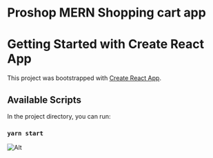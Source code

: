 # Proshop MERN Shopping cart app

# Getting Started with Create React App

This project was bootstrapped with [Create React App](https://github.com/facebook/create-react-app).

## Available Scripts

In the project directory, you can run:

### `yarn start`

![Alt](https://repobeats.axiom.co/api/embed/ea6853b770b6f3afb9871310bdb102f48677b2ee.svg "Repobeats analytics image")
